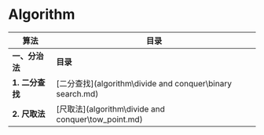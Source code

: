 # Algorithm
| 算法            | 目录                                                      |
| --------------- | --------------------------------------------------------- |
| **一、分治法**  | **目录**                                                  |
| **1. 二分查找** | [二分查找](algorithm\divide and conquer\binary search.md) |
| **2. 尺取法**   | [尺取法](algorithm\divide and conquer\tow_point.md)       |


